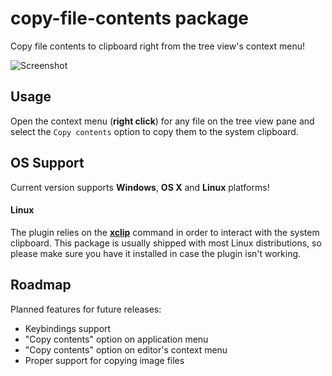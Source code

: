 # copy-file-contents package

Copy file contents to clipboard right from the tree view's context menu!

![Screenshot][1]

## Usage

Open the context menu (**right click**) for any file on the tree view pane and select the `Copy contents` option to copy them to the system clipboard.

## OS Support

Current version supports **Windows**, **OS X** and **Linux** platforms!

#### Linux

The plugin relies on the [**xclip**][2] command in order to interact with the system clipboard. This package is usually shipped with most Linux distributions, so please make sure you have it installed in case the plugin isn't working.

## Roadmap

Planned features for future releases:
* Keybindings support
* "Copy contents" option on application menu
* "Copy contents" option on editor's context menu
* Proper support for copying image files

[1]: https://raw.githubusercontent.com/lieko/atom-copy-file-contents/master/doc/screenshot.png
[2]: http://sourceforge.net/projects/xclip
